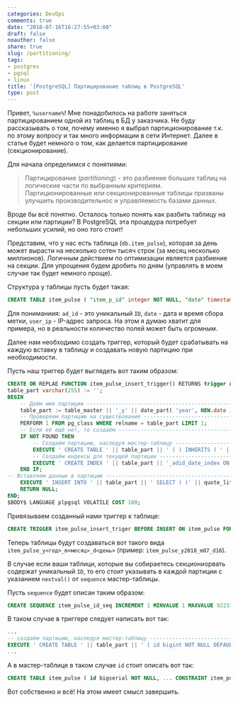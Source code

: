 ```yaml
---
categories: DevOps
comments: true
date: "2018-07-16T16:27:55+03:00"
draft: false
noauthor: false
share: true
slug: /partitioning/
tags:
- postgres
- pgsql
- linux
title: '[PostgreSQL] Партицирование таблиц в PostgreSQL'
type: post
---
```


Привет, `%username%`! Мне понадобилось на работе заняться партицированием одной из таблиц в БД у заказчика. Не буду рассказывать о том, почему именно я выбрал партиционирование т.к. по этому вопросу и так много информации в сети Интернет. Далее в статье будет немного о том, как делается партицирование (секционирование).

Для начала определимся с понятиями:
> Партицирование (*partitioning*) - это разбиение больших таблиц на логические части по выбранным критериям. Партиционированные или секционированные таблицы призваны улучшить производительнос и управляемость базами данных.

Вроде бы всё понятно. Осталось только понять как разбить таблицу на секции или партиции? В PostgreSQL эта процедура потребует небольших усилий, но оно того стоит!

Представим, что у нас есть таблица (`db.item_pulse`), которая за день может вырасти на несколько сотен тысяч строк (за месяц несколько миллионов). Логичным действием по оптимизации является разбиение на секции. Для упрощения будем дробить по дням (управлять в моем случае так будет немного проще).

Структура у таблицы пусть будет такая:
```sql
CREATE TABLE item_pulse ( "item_p_id" integer NOT NULL, "date" timestamp without tome zone NOT NULL DEFAULT now(), "user_ip" cidr NOT NULL ) WITH ( OIDS=FALSE );
```
Для пониманиия: `ad_id` - это уникальный `ID`, `date` - дата и время сбора метки, `user_ip` - IP-адрес запроса. На этом я думаю хватит для примера, но в реальности количество полей может быть огромным.

Далее нам необходимо создать триггер, который будет срабатывать на каждую вставку в таблицу и создавать новую партицию при необходимости.

Пусть наш триггер будет выглядеть вот таким образом:
```sql
CREATE OR REPLAE FUNCTION item_pulse_insert_trigger() RETURNS trigger AS $BODY$ DECLARE table_master varchar(255) := 'item_pulse'; 
table_part varchar(255) := ''; 
BEGIN 
	-- Даём имя партиции -------------------------------------------------- 
	table_part := table_master || '_y' || date_part( 'year', NEW.date )::text || '_m' || date_part( 'month', NEW.date )::text || '_d' || date_part( 'day', NEW.date )::text; 
	-- Проверяем партицию на существование -------------------------------- 
	PERFORM 1 FROM pg_class WHERE relname = table_part LIMIT 1; 
	-- Если её ещё нет, то создаём -------------------------------------------- 
	IF NOT FOUND THEN 
		-- Cоздаём партицию, наследуя мастер-таблицу -------------------------- 
		EXECUTE ' CREATE TABLE ' || table_part || ' ( ) INHERITS ( ' || table_master || ' ) WITH ( OIDS=FALSE )'; 
		-- Создаём индексы для текущей партиции ------------------------------- 
		EXECUTE ' CREATE INDEX ' || table_part || '_adid_date_index ON ' || table_part || ' USING btree (item_p_id, date)'; 
	END IF;
-- Вставляем данные в партицию -------------------------------------------- 
	EXECUTE ' INSERT INTO ' || table_part || ' SELECT ( (' || quote_literal(NEW) || ')::' || TG_RELNAME || ' ).*'; 
	RETURN NULL; 
END; 
$BODY$ LANGUAGE plpgsql VOLATILE COST 100;
```

Привязываем созданный нами триггер к таблице:
```sql
CREATE TRIGGER item_pulse_insert_triger BEFORE INSERT ON item_pulse FOR EACH ROW EXECUTE PROCEDURE item_pulse_insert_trigger();
```

Теперь таблицы будут создаваться вот такого вида `item_pulse_y<год>_m<месяц>_d<день>` (пример: `item_pulse_y2018_m07_d16`).

В случае если ваши таблици, которые вы собираетесь секциониорвать содержат уникальный `ID`, то его стоит указывать в каждой партиции с указанием `nextval()` от `sequence` мастер-таблицы.

Пусть `sequence` будет описан таким образом:
```sql
CREATE SEQUENCE item_pulse_id_seq INCREMENT 1 MINVALUE 1 MAXVALUE 9223372036854775807 START 1 CACHE 1;
```

В таком случае в триггере следует написать вот так:
```sql
... 
-- создаём партицию, наследуя мастер-таблицу -------------------------- 
EXECUTE ' CREATE TABLE ' || table_part || ' ( id bigint NOT NULL DEFAULT nextval(''' || table_master || '_id_seq''::regclass), CONSTRAINT ' || table_part || '_id_pk PRIMARY KEY (id) ) INHERITS ( ' || table_master || ' ) WITH ( OIDS=FALSE )';
...
```

А в мастер-таблице в таком случае `id` стоит описать вот так:
```sql
CREATE TABLE item_pulse ( id bigserial NOT NULL, ... CONSTRAINT item_pulse_id_pk PRIMARY KEY (id) ) WITH ( OIDS=FALSE )
```

Вот собственно и всё! На этом имеет смысл завершить.
